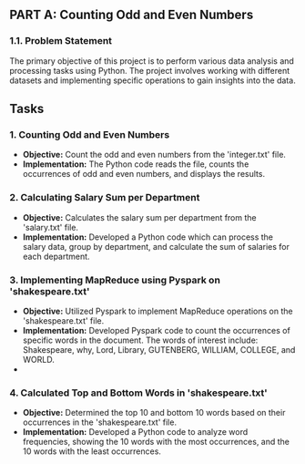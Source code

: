## PART A: Counting Odd and Even Numbers

### 1.1. Problem Statement
The primary objective of this project is to perform various data analysis and processing tasks using Python. The project involves working with different datasets and implementing specific operations to gain insights into the data.

## Tasks
### 1. Counting Odd and Even Numbers
- **Objective:** Count the odd and even numbers from the 'integer.txt' file.
- **Implementation:**  The Python code reads the file, counts the occurrences of odd and even numbers, and displays the results.

### 2. Calculating Salary Sum per Department
- **Objective:** Calculates the salary sum per department from the 'salary.txt' file.
- **Implementation:** Developed a Python code which can process the salary data, group by department, and calculate the sum of salaries for each department.

### 3. Implementing MapReduce using Pyspark on 'shakespeare.txt'
- **Objective:** Utilized Pyspark to implement MapReduce operations on the 'shakespeare.txt' file.
- **Implementation:** Developed Pyspark code to count the occurrences of specific words in the document. The words of interest include: Shakespeare, why, Lord, Library, GUTENBERG, WILLIAM, COLLEGE, and WORLD.
- 
### 4. Calculated Top and Bottom Words in 'shakespeare.txt'
- **Objective:** Determined the top 10 and bottom 10 words based on their occurrences in the 'shakespeare.txt' file.
- **Implementation:** Developed a Python code to analyze word frequencies, showing the 10 words with the most occurrences, and the 10 words with the least occurrences.

